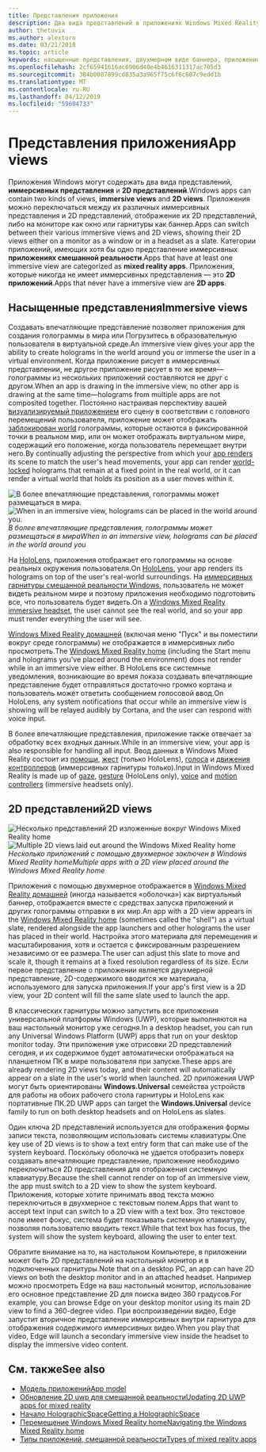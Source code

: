 ```yaml
---
title: Представления приложения
description: Два вида представлений в приложениях Windows Mixed Reality, иммерсивных и 2D представления.
author: thetuvix
ms.author: alexturn
ms.date: 03/21/2018
ms.topic: article
keywords: насыщенные представления, двухмерном виде баннера, приложение
ms.openlocfilehash: 2cf65941616ac6906d40e4b4616311317ac705d3
ms.sourcegitcommit: 384b0087899cd835a3a965f75c6f6c607c9edd1b
ms.translationtype: MT
ms.contentlocale: ru-RU
ms.lasthandoff: 04/12/2019
ms.locfileid: "59604733"
---
```

# <a name="app-views"></a><span data-ttu-id="cab4e-104">Представления приложения</span><span class="sxs-lookup"><span data-stu-id="cab4e-104">App views</span></span>

<span data-ttu-id="cab4e-105">Приложения Windows могут содержать два вида представлений, **иммерсивных представления** и **2D представлений**.</span><span class="sxs-lookup"><span data-stu-id="cab4e-105">Windows apps can contain two kinds of views, **immersive views** and **2D views**.</span></span> <span data-ttu-id="cab4e-106">Приложения можно переключаться между их различных иммерсивных представления и 2D представлений, отображение их 2D представлений, либо на мониторе как окно или гарнитуры как баннер.</span><span class="sxs-lookup"><span data-stu-id="cab4e-106">Apps can switch between their various immersive views and 2D views, showing their 2D views either on a monitor as a window or in a headset as a slate.</span></span> <span data-ttu-id="cab4e-107">Категории приложений, имеющих хотя бы одно представление иммерсивных **приложениях смешанной реальности**.</span><span class="sxs-lookup"><span data-stu-id="cab4e-107">Apps that have at least one immersive view are categorized as **mixed reality apps**.</span></span> <span data-ttu-id="cab4e-108">Приложения, которые никогда не имеет иммерсивных представления — это **2D приложений**.</span><span class="sxs-lookup"><span data-stu-id="cab4e-108">Apps that never have a immersive view are **2D apps**.</span></span>

## <a name="immersive-views"></a><span data-ttu-id="cab4e-109">Насыщенные представления</span><span class="sxs-lookup"><span data-stu-id="cab4e-109">Immersive views</span></span>

<span data-ttu-id="cab4e-110">Создавать впечатляющие представление позволяет приложения для создания голограммы в мира или Погрузитесь в образовательную пользователя в виртуальной среде.</span><span class="sxs-lookup"><span data-stu-id="cab4e-110">An immersive view gives your app the ability to create holograms in the world around you or immerse the user in a virtual environment.</span></span> <span data-ttu-id="cab4e-111">Когда приложение рисует в иммерсивных представлении, не другое приложение рисует в то же время&mdash;голограммы из нескольких приложений составляются не друг с другом.</span><span class="sxs-lookup"><span data-stu-id="cab4e-111">When an app is drawing in the immersive view, no other app is drawing at the same time&mdash;holograms from multiple apps are not composited together.</span></span> <span data-ttu-id="cab4e-112">Постоянно настраивая перспективу вашей [визуализируемый приложением](rendering.md) его сцену в соответствии с головного перемещений пользователя, приложение может отображать [заблокирован world](coordinate-systems.md) голограммы, которые остаются в фиксированной точки в реальном мир, или он может отображать виртуальном мире, содержащий его положение, когда пользователь перемещает внутри него.</span><span class="sxs-lookup"><span data-stu-id="cab4e-112">By continually adjusting the perspective from which your [app renders](rendering.md) its scene to match the user's head movements, your app can render [world-locked](coordinate-systems.md) holograms that remain at a fixed point in the real world, or it can render a virtual world that holds its position as a user moves within it.</span></span>

<span data-ttu-id="cab4e-113">![В более впечатляющие представления, голограммы может размещаться в мира.](images/designoverview.jpg)</span><span class="sxs-lookup"><span data-stu-id="cab4e-113">![When in an immersive view, holograms can be placed in the world around you.](images/designoverview.jpg)</span></span><br>
<span data-ttu-id="cab4e-114">*В более впечатляющие представления, голограммы может размещаться в мира*</span><span class="sxs-lookup"><span data-stu-id="cab4e-114">*When in an immersive view, holograms can be placed in the world around you*</span></span>

<span data-ttu-id="cab4e-115">На [HoloLens](hololens-hardware-details.md), приложения отображает его голограммы на основе реальных окружения пользователя.</span><span class="sxs-lookup"><span data-stu-id="cab4e-115">On [HoloLens](hololens-hardware-details.md), your app renders its holograms on top of the user's real-world surroundings.</span></span> <span data-ttu-id="cab4e-116">На [иммерсивных гарнитуры смешанной реальности Windows](immersive-headset-hardware-details.md), пользователь не может видеть реальном мире и поэтому приложения необходимо подготовить все, что пользователь будет видеть.</span><span class="sxs-lookup"><span data-stu-id="cab4e-116">On a [Windows Mixed Reality immersive headset](immersive-headset-hardware-details.md), the user cannot see the real world, and so your app must render everything the user will see.</span></span>

<span data-ttu-id="cab4e-117">[Windows Mixed Reality домашней](navigating-the-windows-mixed-reality-home.md) (включая меню "Пуск" и вы поместили вокруг среде голограммы) не отображается в иммерсивных либо просмотреть.</span><span class="sxs-lookup"><span data-stu-id="cab4e-117">The [Windows Mixed Reality home](navigating-the-windows-mixed-reality-home.md) (including the Start menu and holograms you've placed around the environment) does not render while in an immersive view either.</span></span> <span data-ttu-id="cab4e-118">В HoloLens все системные уведомления, возникающие во время показа создавать впечатляющие представление будет отправляться достаточно громко кортана и пользователь может ответить сообщением голосовой ввод.</span><span class="sxs-lookup"><span data-stu-id="cab4e-118">On HoloLens, any system notifications that occur while an immersive view is showing will be relayed audibly by Cortana, and the user can respond with voice input.</span></span>

<span data-ttu-id="cab4e-119">В более впечатляющие представления, приложение также отвечает за обработку всех входных данных.</span><span class="sxs-lookup"><span data-stu-id="cab4e-119">While in an immersive view, your app is also responsible for handling all input.</span></span> <span data-ttu-id="cab4e-120">Ввод данных в Windows Mixed Reality состоит из [помощи](gaze.md), [жест](gestures.md) (только HoloLens), [голоса](voice-input.md) и [движения контроллеров](motion-controllers.md) (иммерсивных гарнитуры только).</span><span class="sxs-lookup"><span data-stu-id="cab4e-120">Input in Windows Mixed Reality is made up of [gaze](gaze.md), [gesture](gestures.md) (HoloLens only), [voice](voice-input.md) and [motion controllers](motion-controllers.md) (immersive headsets only).</span></span>

## <a name="2d-views"></a><span data-ttu-id="cab4e-121">2D представлений</span><span class="sxs-lookup"><span data-stu-id="cab4e-121">2D views</span></span>

<span data-ttu-id="cab4e-122">![Несколько представлений 2D изложенные вокруг Windows Mixed Reality home](images/teleportation-640px.png)</span><span class="sxs-lookup"><span data-stu-id="cab4e-122">![Multiple 2D views laid out around the Windows Mixed Reality home](images/teleportation-640px.png)</span></span><br>
<span data-ttu-id="cab4e-123">*Несколько приложений с помощью двухмерное заключен в Windows Mixed Reality home*</span><span class="sxs-lookup"><span data-stu-id="cab4e-123">*Multiple apps with a 2D view placed around the Windows Mixed Reality home*</span></span>

<span data-ttu-id="cab4e-124">Приложения с помощью двухмерное отображается в [Windows Mixed Reality домашней](navigating-the-windows-mixed-reality-home.md) (иногда называется «оболочка») как виртуальный баннер, отображается вместе с средствах запуска приложений и других голограммы отправки в их мир.</span><span class="sxs-lookup"><span data-stu-id="cab4e-124">An app with a 2D view appears in the [Windows Mixed Reality home](navigating-the-windows-mixed-reality-home.md) (sometimes called the "shell") as a virtual slate, rendered alongside the app launchers and other holograms the user has placed in their world.</span></span> <span data-ttu-id="cab4e-125">Настройка этого материала для перемещения и масштабирования, хотя и остается с фиксированным разрешением независимо от ее размера.</span><span class="sxs-lookup"><span data-stu-id="cab4e-125">The user can adjust this slate to move and scale it, though it remains at a fixed resolution regardless of its size.</span></span> <span data-ttu-id="cab4e-126">Если первое представление о приложении является двухмерной представление, 2D-содержимого вводится же материала, используемого для запуска приложения.</span><span class="sxs-lookup"><span data-stu-id="cab4e-126">If your app's first view is a 2D view, your 2D content will fill the same slate used to launch the app.</span></span>

<span data-ttu-id="cab4e-127">В классических гарнитуры можно запустить все приложения универсальной платформы Windows (UWP), которые выполняются на ваш настольный монитор уже сегодня.</span><span class="sxs-lookup"><span data-stu-id="cab4e-127">In a desktop headset, you can run any Universal Windows Platform (UWP) apps that run on your desktop monitor today.</span></span> <span data-ttu-id="cab4e-128">Эти приложения уже отрисовки 2D представлений сегодня, и их содержимое будет автоматически отображаться на планшетном ПК в мире пользователя при запуске.</span><span class="sxs-lookup"><span data-stu-id="cab4e-128">These apps are already rendering 2D views today, and their content will automatically appear on a slate in the user's world when launched.</span></span> <span data-ttu-id="cab4e-129">2D приложения UWP могут быть ориентированы **Windows.Universal** семейства устройств для работы на обоих рабочего стола гарнитуры и HoloLens как портативные ПК.</span><span class="sxs-lookup"><span data-stu-id="cab4e-129">2D UWP apps can target the **Windows.Universal** device family to run on both desktop headsets and on HoloLens as slates.</span></span>

<span data-ttu-id="cab4e-130">Один ключа 2D представлений используется для отображения формы записи текста, позволяющим использовать системы клавиатуры.</span><span class="sxs-lookup"><span data-stu-id="cab4e-130">One key use of 2D views is to show a text entry form that can make use of the system keyboard.</span></span> <span data-ttu-id="cab4e-131">Поскольку оболочка не удается отобразить поверх создавать впечатляющие представление, приложение необходимо переключиться 2D представления для отображения системную клавиатуру.</span><span class="sxs-lookup"><span data-stu-id="cab4e-131">Because the shell cannot render on top of an immersive view, the app must switch to a 2D view to show the system keyboard.</span></span> <span data-ttu-id="cab4e-132">Приложения, которые хотите принимать ввод текста можно переключиться в двухмерное с текстовым полем.</span><span class="sxs-lookup"><span data-stu-id="cab4e-132">Apps that want to accept text input can switch to a 2D view with a text box.</span></span> <span data-ttu-id="cab4e-133">Это текстовое поле имеет фокус, система будет показывать системную клавиатуру, позволяя пользователю вводить текст.</span><span class="sxs-lookup"><span data-stu-id="cab4e-133">While that text box has focus, the system will show the system keyboard, allowing the user to enter text.</span></span>

<span data-ttu-id="cab4e-134">Обратите внимание на то, на настольном Компьютере, в приложении может быть 2D представлений на настольный монитор и в подключенных гарнитуры.</span><span class="sxs-lookup"><span data-stu-id="cab4e-134">Note that on a desktop PC, an app can have 2D views on both the desktop monitor and in an attached headset.</span></span> <span data-ttu-id="cab4e-135">Например можно просмотреть Edge на ваш настольный монитор, использование его основное представление 2D для поиска видео 360 градусов.</span><span class="sxs-lookup"><span data-stu-id="cab4e-135">For example, you can browse Edge on your desktop monitor using its main 2D view to find a 360-degree video.</span></span> <span data-ttu-id="cab4e-136">При воспроизведении видео, Edge запустит вторичное представление иммерсивных внутри гарнитура для отображения содержимого иммерсивных видео.</span><span class="sxs-lookup"><span data-stu-id="cab4e-136">When you play that video, Edge will launch a secondary immersive view inside the headset to display the immersive video content.</span></span>

## <a name="see-also"></a><span data-ttu-id="cab4e-137">См. также</span><span class="sxs-lookup"><span data-stu-id="cab4e-137">See also</span></span>

* [<span data-ttu-id="cab4e-138">Модель приложений</span><span class="sxs-lookup"><span data-stu-id="cab4e-138">App model</span></span>](app-model.md)
* [<span data-ttu-id="cab4e-139">Обновление 2D uwp для смешанной реальности</span><span class="sxs-lookup"><span data-stu-id="cab4e-139">Updating 2D UWP apps for mixed reality</span></span>](building-2d-apps.md)
* [<span data-ttu-id="cab4e-140">Начало HolographicSpace</span><span class="sxs-lookup"><span data-stu-id="cab4e-140">Getting a HolographicSpace</span></span>](getting-a-holographicspace.md)
* [<span data-ttu-id="cab4e-141">Перемещение Windows Mixed Reality home</span><span class="sxs-lookup"><span data-stu-id="cab4e-141">Navigating the Windows Mixed Reality home</span></span>](navigating-the-windows-mixed-reality-home.md)
* [<span data-ttu-id="cab4e-142">Типы приложений, смешанной реальности</span><span class="sxs-lookup"><span data-stu-id="cab4e-142">Types of mixed reality apps</span></span>](types-of-mixed-reality-apps.md)
